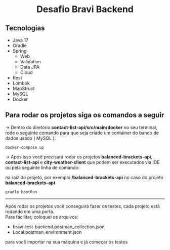 <h1 style="text-align: center"> Desafio Bravi Backend </h1>

## Tecnologias
- Java 17
- Gradle
- Spring
    - Web
    - Validation
    - Data JPA
    - Cloud
- Rest
- Lombok
- MapStruct
- MySQL
- Docker

## Para rodar os projetos siga os comandos a seguir
-> Dentro do diretório **contact-list-api/src/main/docker** no seu terminal, 
rode o seguinte comando para que seja criado um container do banco de dados usado ( MySQL ):
```
docker-compose up
```

-> Após isso você precisará rodar os projetos **balanced-brackets-api**, 
**contact-list-api** e **city-weather-client** que podem ser executados 
via IDE ou pela seguinte linha de comando:


na raiz do projeto, por exemplo **/balanced-brackets-api** no caso do projeto **balanced-brackets-api**
```
gradle bootRun
```

---

Após rodar os projetos você conseguirá fazer os testes, 
cada projeto está rodando em uma porta.
<br>
Para facilitar, coloquei os arquivos:
- bravi-test-backend.postman_collection.json 
- Local.postman_environment.json

para você importar na sua máquina e já começar os testes
<br><br><br>